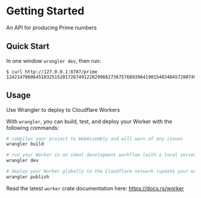 # Getting Started

An API for producing Prime numbers

## Quick Start

In one window `wrangler dev`, then run:
```
$ curl http://127.0.0.1:8787/prime
12421470606451032515201726749122029966273675768939641901540340457280749639703635750226674912339326203058040780967377506773970820045484808229265389394962121
```

## Usage

Use Wrangler to deploy to Cloudflare Workers

With `wrangler`, you can build, test, and deploy your Worker with the following commands: 

```bash
# compiles your project to WebAssembly and will warn of any issues
wrangler build 

# run your Worker in an ideal development workflow (with a local server, file watcher & more)
wrangler dev

# deploy your Worker globally to the Cloudflare network (update your wrangler.toml file for configuration)
wrangler publish
```

Read the latest `worker` crate documentation here: https://docs.rs/worker
